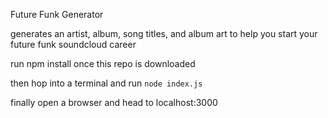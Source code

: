 Future Funk Generator

generates an artist, album, song titles, and album art to help you start your future funk soundcloud career


run npm install once this repo is downloaded

then hop into a terminal and run `node index.js`

finally open a browser and head to localhost:3000
